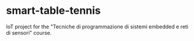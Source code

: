# smart-table-tennis
IoT project for the "Tecniche di programmazione di sistemi embedded e reti di sensori" course.

